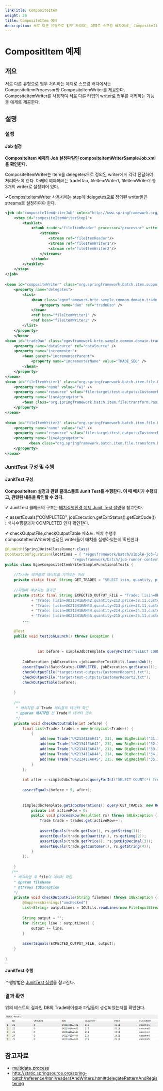 ```yaml
---
linkTitle: CompositeItem
weight: 26
title: CompositeItem 예제
description: 서로 다른 유형으로 업무 처리하는 예제로 스프링 배치에서는 CompositeItemProcessor와 CompositeItemWriter를 제공한다. CompositeItemWriter를 사용하여 서로 다른 타입의 writer로 업무를 처리하는 기능을 예제로 제공한다.
---
```

# CompositItem 예제

## 개요
서로 다른 유형으로 업무 처리하는 예제로 스프링 배치에서는 CompositeItemProcessor와 CompositeItemWriter를 제공한다. CompositeItemWriter를 사용하여 서로 다른 타입의 writer로 업무를 처리하는 기능을 예제로 제공한다.

## 설명
### 설정
#### Job 설정
<b>CompositeItem 예제의 Job 설정파일인 compositeItemWriterSampleJob.xml을 확인한다.</b>

CompositeItemWriter는 Item을 delegetes으로 정의된 writer에게 각각 전달하여 처리하도록 한다. 아래의 예제에서는 tradeDao, fileItemWriter1, fileItemWriter2 총 3개의 writer로 설정되어 있다.

✔CompositeItemWriter 사용시에는 step에 delegetes으로 정의된 writer들은 streams로 설정하여야 한다.

```xml
<job id="compositeItemWriterJob" xmlns="http://www.springframework.org/schema/batch" >
	<step id="compositeItemWriterStep1">
		<tasklet>
			<chunk reader="fileItemReader" processor="processor" writer="compositeWriter" commit-interval="1">
				<streams>
					<stream ref="fileItemReader"/>
					<stream ref="fileItemWriter1"/>
					<stream ref="fileItemWriter2"/>
				</streams>
			</chunk>
		</tasklet>
	</step>
</job>
 
<bean id="compositeWriter" class="org.springframework.batch.item.support.CompositeItemWriter">
	<property name="delegates">
		<list>
			<bean class="egovframework.brte.sample.common.domain.trade.TradeWriter">
				<property name="dao" ref="tradeDao" />
			</bean>
			<ref bean="fileItemWriter1" />
			<ref bean="fileItemWriter2" />
		</list>
	</property>
	</bean>
<bean id="tradeDao" class="egovframework.brte.sample.common.domain.trade.JdbcTradeDao">
	<property name="dataSource" ref="dataSource" />
	<property name="incrementer">
		<bean parent="incrementerParent">
			<property name="incrementerName" value="TRADE_SEQ" />
		</bean>
	</property>
</bean>
<bean id="fileItemWriter1" class="org.springframework.batch.item.file.FlatFileItemWriter">
	<property name="name" value="fw1" />
	<property name="resource" value="file:target/test-outputs/CustomerReport1.txt" />
	<property name="lineAggregator">
		<bean class="org.springframework.batch.item.file.transform.PassThroughLineAggregator" />
	</property>
</bean>
 
<bean id="fileItemWriter2" class="org.springframework.batch.item.file.FlatFileItemWriter">
	<property name="name" value="fw2" />
	<property name="resource" value="file:target/test-outputs/CustomerReport2.txt" />
	<property name="lineAggregator">
	       <bean class="org.springframework.batch.item.file.transform.PassThroughLineAggregator" />
	</property>
</bean>
```

### JunitTest 구성 및 수행
#### JunitTest 구성
<b>CompositeItem 설정과 관련 클래스들로 Junit Test를 수행한다. 이 때 배치가 수행되고, 관련된 내용을 확인할 수 있다.</b>

✔ JunitTest 클래스의 구조는 [배치실행환경 예제 Junit Test 설명](../../runtime-example/individual-example/batch-layer/batch-example-run_junit_test.md)을 참고한다.

✔ assertEquals(“COMPLETED”, jobExecution.getExitStatus().getExitCode()) : 배치수행결과가 COMPLETED 인지 확인한다.

✔ checkOutputFile,checkOutputTable 메소드: 배치 수행후 compositeItemWriter에 설정된 writer들이 배치를 실행하였는지 확인한다.

```java
@RunWith(SpringJUnit4ClassRunner.class)
@ContextConfiguration(locations = { "/egovframework/batch/simple-job-launcher-context.xml", "/egovframework/batch/jobs/compositeItemWriterSampleJob.xml",
                               "/egovframework/batch/job-runner-context.xml" })
public class EgovCompositeItemWriterSampleFunctionalTests {
 
	//Trade 테이블의 데이트를 가져오는 쿼리 
	private static final String GET_TRADES = "SELECT isin, quantity, price, customer FROM TRADE order by isin";
 
	//파일에 예상되는 결과값
	private static final String EXPECTED_OUTPUT_FILE = "Trade: [isin=UK21341EAH41,quantity=211,price=31.11,customer=customer1]"
			+ "Trade: [isin=UK21341EAH42,quantity=212,price=32.11,customer=customer2]"
			+ "Trade: [isin=UK21341EAH43,quantity=213,price=33.11,customer=customer3]"
			+ "Trade: [isin=UK21341EAH44,quantity=214,price=34.11,customer=customer4]"
			+ "Trade: [isin=UK21341EAH45,quantity=215,price=35.11,customer=customer5]";
        ...
 
	@Test
	public void testJobLaunch() throws Exception {
 
 
               int before = simpleJdbcTemplate.queryForInt("SELECT COUNT(*) from TRADE");
 
		JobExecution jobExecution =jobLauncherTestUtils.launchJob();
		assertEquals(BatchStatus.COMPLETED, jobExecution.getStatus());
		checkOutputFile("target/test-outputs/CustomerReport1.txt");
		checkOutputFile("target/test-outputs/CustomerReport2.txt");
		checkOutputTable(before);
 
	}
 
	/**
	 * 배치작업 후 Trade 테이블의 데이터 확인
	 * @param 배치작업 전 Trade의 데이터 갯수
	 */
	private void checkOutputTable(int before) {
		final List<Trade> trades = new ArrayList<Trade>() {
			{
				add(new Trade("UK21341EAH41", 211, new BigDecimal("31.11"), "customer1"));
				add(new Trade("UK21341EAH42", 212, new BigDecimal("32.11"), "customer2"));
				add(new Trade("UK21341EAH43", 213, new BigDecimal("33.11"), "customer3"));
				add(new Trade("UK21341EAH44", 214, new BigDecimal("34.11"), "customer4"));
				add(new Trade("UK21341EAH45", 215, new BigDecimal("35.11"), "customer5"));
			}
		};
 
		int after = simpleJdbcTemplate.queryForInt("SELECT COUNT(*) from TRADE");
 
		assertEquals(before + 5, after);
 
 
		simpleJdbcTemplate.getJdbcOperations().query(GET_TRADES, new RowCallbackHandler() {
			private int activeRow = 0;
			public void processRow(ResultSet rs) throws SQLException {
				Trade trade = trades.get(activeRow++);
 
				assertEquals(trade.getIsin(), rs.getString(1));
				assertEquals(trade.getQuantity(), rs.getLong(2));
				assertEquals(trade.getPrice(), rs.getBigDecimal(3));
				assertEquals(trade.getCustomer(), rs.getString(4));
			}
		});
 
	}
   /**
    * 배치작업 후 file의 데이터 확인
    * @param fileName
    * @throws IOException
    */
	private void checkOutputFile(String fileName) throws IOException {
		@SuppressWarnings("unchecked")
		List<String> outputLines = IOUtils.readLines(new FileInputStream(fileName));
 
		String output = "";
		for (String line : outputLines) {
			output += line;
		}
 
		assertEquals(EXPECTED_OUTPUT_FILE, output);
	}
 
}
```

#### JunitTest 수행
수행방법은 [JunitTest 실행](https://www.egovframe.go.kr/wiki/doku.php?id=egovframework:dev2:tst:test_case)을 참고한다.

### 결과 확인
위의 테스트의 결과인 DB의 Trade테이블과 파일들이 생성되었는지를 확인한다.

![compositewriter_datadb](./images/compositewriter_datadb.png)

## 참고자료
- [multidata_process](../../egovframe-runtime/batch-layer/batch-core-multidata_process.md)
- http://static.springsource.org/spring-batch/reference/html/readersAndWriters.html#delegatePatternAndRegistering
